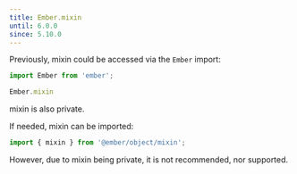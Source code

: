 ```yaml
---
title: Ember.mixin
until: 6.0.0
since: 5.10.0
---
```



Previously, mixin could be accessed via the `Ember` import:
```js
import Ember from 'ember';

Ember.mixin
```
mixin is also private.

If needed, mixin can be imported:
```js
import { mixin } from '@ember/object/mixin';
```

However, due to mixin being private, it is not recommended, nor supported.
